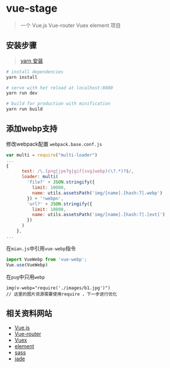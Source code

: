 # vue-stage

> 一个 Vue.js Vue-router Vuex element 项目


## 安装步骤

> [yarn 安装](https://yarnpkg.com/en/docs/install)


``` bash
# install dependencies
yarn install

# serve with hot reload at localhost:8080
yarn run dev

# build for production with minification
yarn run build
```

## 添加webp支持
修改webpack配置
  `webpack.base.conf.js`
  ```js
  var multi = require("multi-loader")
  ...
  {
        test: /\.(png|jpe?g|gif|svg|webp)(\?.*)?$/,
        loader: multi(
          'file?' + JSON.stringify({
            limit: 10000,
            name: utils.assetsPath('img/[name].[hash:7].webp')
          }) + '!webpn',
          'url?' + JSON.stringify({
            limit: 10000,
            name: utils.assetsPath('img/[name].[hash:7].[ext]')
          })
        )
      },
  ...
  ```
在`mian.js`中引用`vue-webp`指令
```js
import VueWebp from 'vue-webp';
Vue.use(VueWebp)
```
在`pug`中只用`webp`
```pug
img(v-webp="require('./images/b1.jpg')")
// 这里的图片资源需要使用require ，下一步进行优化
```
## 相关资料网站
+ [Vue.js](https://cn.vuejs.org/)
+ [Vue-router](http://router.vuejs.org/zh-cn/)
+ [Vuex](http://vuex.vuejs.org/zh-cn/)
+ [element](http://element.eleme.io/#/zh-CN)
+ [sass](http://sass.bootcss.com/docs/sass-reference/)
+ [jade](https://segmentfault.com/a/1190000000357534)

